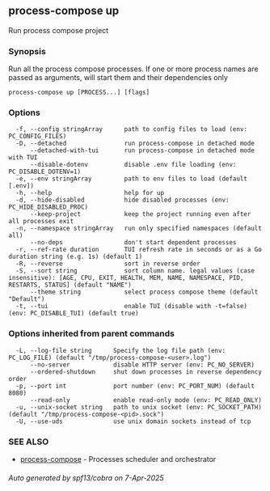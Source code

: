 ## process-compose up

Run process compose project

### Synopsis

Run all the process compose processes.
If one or more process names are passed as arguments,
will start them and their dependencies only

```
process-compose up [PROCESS...] [flags]
```

### Options

```
  -f, --config stringArray      path to config files to load (env: PC_CONFIG_FILES)
  -D, --detached                run process-compose in detached mode
      --detached-with-tui       run process-compose in detached mode with TUI
      --disable-dotenv          disable .env file loading (env: PC_DISABLE_DOTENV=1)
  -e, --env stringArray         path to env files to load (default [.env])
  -h, --help                    help for up
  -d, --hide-disabled           hide disabled processes (env: PC_HIDE_DISABLED_PROC)
      --keep-project            keep the project running even after all processes exit
  -n, --namespace stringArray   run only specified namespaces (default all)
      --no-deps                 don't start dependent processes
  -r, --ref-rate duration       TUI refresh rate in seconds or as a Go duration string (e.g. 1s) (default 1)
  -R, --reverse                 sort in reverse order
  -S, --sort string             sort column name. legal values (case insensitive): [AGE, CPU, EXIT, HEALTH, MEM, NAME, NAMESPACE, PID, RESTARTS, STATUS] (default "NAME")
      --theme string            select process compose theme (default "Default")
  -t, --tui                     enable TUI (disable with -t=false) (env: PC_DISABLE_TUI) (default true)
```

### Options inherited from parent commands

```
  -L, --log-file string      Specify the log file path (env: PC_LOG_FILE) (default "/tmp/process-compose-<user>.log")
      --no-server            disable HTTP server (env: PC_NO_SERVER)
      --ordered-shutdown     shut down processes in reverse dependency order
  -p, --port int             port number (env: PC_PORT_NUM) (default 8080)
      --read-only            enable read-only mode (env: PC_READ_ONLY)
  -u, --unix-socket string   path to unix socket (env: PC_SOCKET_PATH) (default "/tmp/process-compose-<pid>.sock")
  -U, --use-uds              use unix domain sockets instead of tcp
```

### SEE ALSO

* [process-compose](process-compose.md)	 - Processes scheduler and orchestrator

###### Auto generated by spf13/cobra on 7-Apr-2025
